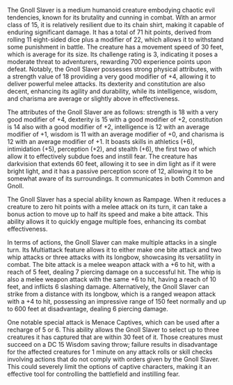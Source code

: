 The Gnoll Slaver is a medium humanoid creature embodying chaotic evil tendencies, known for its brutality and cunning in combat. With an armor class of 15, it is relatively resilient due to its chain shirt, making it capable of enduring significant damage. It has a total of 71 hit points, derived from rolling 11 eight-sided dice plus a modifier of 22, which allows it to withstand some punishment in battle. The creature has a movement speed of 30 feet, which is average for its size. Its challenge rating is 3, indicating it poses a moderate threat to adventurers, rewarding 700 experience points upon defeat. Notably, the Gnoll Slaver possesses strong physical attributes, with a strength value of 18 providing a very good modifier of +4, allowing it to deliver powerful melee attacks. Its dexterity and constitution are also decent, enhancing its agility and durability, while its intelligence, wisdom, and charisma are average or slightly above in effectiveness.

The attributes of the Gnoll Slaver are as follows: strength is 18 with a very good modifier of +4, dexterity is 15 with a good modifier of +2, constitution is 14 also with a good modifier of +2, intelligence is 12 with an average modifier of +1, wisdom is 11 with an average modifier of +0, and charisma is 12 with an average modifier of +1. It boasts skills in athletics (+6), intimidation (+5), perception (+2), and stealth (+6), the first two of which allow it to effectively subdue foes and instill fear. The creature has darkvision that extends 60 feet, allowing it to see in dim light as if it were bright light, and it has a passive perception score of 12, allowing it to be somewhat aware of its surroundings. It communicates in both Common and Gnoll.

The Gnoll Slaver has a special ability known as Rampage. When it reduces a creature to zero hit points with a melee attack on its turn, it can take a bonus action to move up to half its speed and make a bite attack. This ability allows it to quickly engage multiple foes, enhancing its combat effectiveness.

In terms of actions, the Gnoll Slaver can make multiple attacks in a single turn. Its Multiattack feature allows it to either make one bite attack and two whip attacks or three attacks with its longbow, showcasing its versatility in combat. The bite attack is a melee weapon attack with a +6 to hit, with a reach of 5 feet, dealing 7 piercing damage on a successful hit. The whip is also a melee weapon attack with the same +6 to hit, having a reach of 10 feet, and inflicts 6 slashing damage. Alternatively, the Gnoll Slaver can strike from a distance with its longbow, which is a ranged weapon attack with a +4 to hit, possessing an impressive range of 150 feet normally and up to 600 feet at disadvantage, dealing 6 piercing damage.

One notable special attack is Menace Captives, which can be used after a recharge of 5 or 6. This ability allows the Gnoll Slaver to select up to three creatures it has captured that are within 30 feet of it. Those creatures must succeed on a DC 15 Wisdom saving throw; failure results in disadvantage for the affected creatures for 1 minute on any attack rolls or skill checks involving actions that do not comply with orders given by the Gnoll Slaver. This could severely limit the options of captive characters, making it an effective tool for controlling the battlefield and instilling fear.